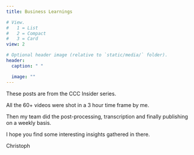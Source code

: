 ```yaml
---
title: Business Learnings

# View.
#   1 = List
#   2 = Compact
#   3 = Card
view: 2

# Optional header image (relative to `static/media/` folder).
header:
  caption: " "

  image: ""
---
```


These posts are from the CCC Insider series.

All the 60+ videos were shot in a 3 hour time frame by me.

Then my team did the post-processing, transcription and finally publishing on a weekly basis.

I hope you find some interesting insights gathered in there.

Christoph
